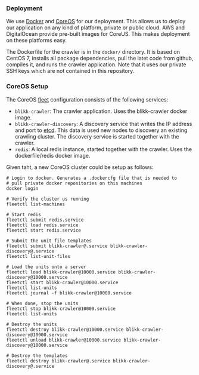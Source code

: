 ### Deployment

We use [Docker](docker.com) and [CoreOS](https://coreos.com/) for our deployment. This allows us to deploy our application on any kind of platform, private or public cloud. AWS and DigitalOcean provide pre-built images for CoreUS. This makes deployment on these platforms easy.

The Dockerfile for the crawler is in the `docker/` directory. It is based on CentOS 7, installs all package dependencies, pull the latet code from github, compiles it, and runs the crawler application. Note that it uses our private SSH keys which are not contained in this repository.


### CoreOS Setup

The CoreOS [fleet](https://coreos.com/docs/launching-containers/launching/launching-containers-fleet) configuration consists of the following services:

- `blikk-crawler`: The crawler application. Uses the blikk-crawler docker image.
- `blikk-crawler-discovery`: A discovery service that writes the IP address and port to [etcd](https://coreos.com/docs/distributed-configuration/getting-started-with-etcd). This data is used new nodes to discovery an existing crawling cluster. The discovery service is started together with the crawler.
- `redis`:  A local redis instance, started together with the crawler. Uses the dockerfile/redis docker image.

Given taht, a new CoreOS cluster could be setup as follows:

    # Login to docker. Generates a .dockercfg file that is needed to 
    # pull private docker repositories on this machines
    docker login

    # Verify the cluster us running
    fleetctl list-machines
    
    # Start redis
    fleetctl submit redis.service
    fleetctl load redis.service
    fleetctl start redis.service

    # Submit the unit file templates
    fleetctl submit blikk-crawler@.service blikk-crawler-discovery@.service
    fleetctl list-unit-files
    
    # Load the units onto a server
    fleetctl load blikk-crawler@10000.service blikk-crawler-discovery@10000.service
    fleetctl start blikk-crawler@10000.service
    fleetctl list-units
    fleetctl journal -f blikk-crawler@10000.service

    # When done, stop the units
    fleetctl stop blikk-crawler@10000.service
    fleetctl list-units

    # Destroy the units
    fleetctl destroy blikk-crawler@10000.service blikk-crawler-discovery@10000.service
    fleetctl unload blikk-crawler@10000.service blikk-crawler-discovery@10000.service

    # Destroy the templates
    fleetctl destroy blikk-crawler@.service blikk-crawler-discovery@.service

